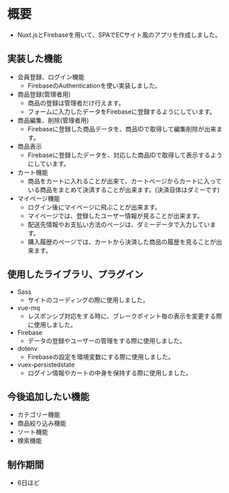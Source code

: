 # 概要
- Nuxt.jsとFirebaseを用いて、SPAでECサイト風のアプリを作成しました。

## 実装した機能
- 会員登録、ログイン機能
  - FirebaseのAuthenticationを使い実装しました。
- 商品登録(管理者用)
  - 商品の登録は管理者だけ行えます。
  - フォームに入力したデータをFirebaseに登録するようにしています。
- 商品編集、削除(管理者用)
  - Firebaseに登録した商品データを、商品IDで取得して編集削除が出来ます。
- 商品表示
  - Firebaseに登録したデータを、対応した商品IDで取得して表示するようにしています。
- カート機能
  - 商品をカートに入れることが出来て、カートページからカートに入っている商品をまとめて決済することが出来ます。(決済自体はダミーです)
- マイページ機能
  - ログイン後にマイページに飛ぶことが出来ます。
  - マイページでは、登録したユーザー情報が見ることが出来ます。
  - 配送先情報やお支払い方法のページは、ダミーデータで入力しています。
  - 購入履歴のページでは、カートから決済した商品の履歴を見ることが出来ます。

## 使用したライブラリ、プラグイン
- Sass
  - サイトのコーディングの際に使用しました。
- vue-mq
  - レスポンシブ対応をする時に、ブレークポイント毎の表示を変更する際に使用しました。
- Firebase
  - データの登録やユーザーの管理をする際に使用しました。
- dotenv
  - Firebaseの設定を環境変数にする際に使用しました。
- vuex-persistedstate
  - ログイン情報やカートの中身を保持する際に使用しました。


## 今後追加したい機能
- カテゴリー機能
- 商品絞り込み機能
- ソート機能
- 検索機能

## 制作期間
- 6日ほど